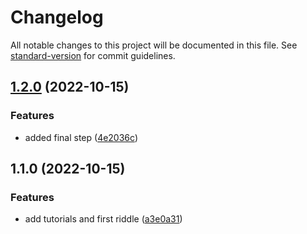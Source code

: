 # Changelog

All notable changes to this project will be documented in this file. See [standard-version](https://github.com/conventional-changelog/standard-version) for commit guidelines.

## [1.2.0](https://github.com/API-game/chapter-1/compare/v1.1.0...v1.2.0) (2022-10-15)


### Features

* added final step ([4e2036c](https://github.com/API-game/chapter-1/commit/4e2036cb996a9ee294aa15c250d8eafe5d5eff15))

## 1.1.0 (2022-10-15)


### Features

* add tutorials and first riddle ([a3e0a31](https://github.com/API-game/chapter-1/commit/a3e0a31da16b0402b572f13902abcb198a06b1e4))
